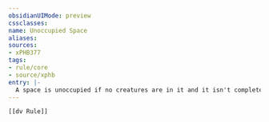 ```yaml
---
obsidianUIMode: preview
cssclasses:
name: Unoccupied Space
aliases:
sources:
- xPHB377
tags:
- rule/core
- source/xphb
entry: |-
  A space is unoccupied if no creatures are in it and it isn't completely filled by objects.
---
```


```meta-bind-embed
[[dv Rule]]
```